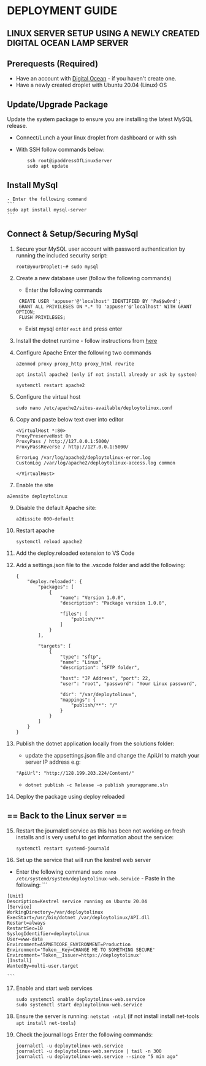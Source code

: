 # DEPLOYMENT GUIDE

## LINUX SERVER SETUP USING A NEWLY CREATED DIGITAL OCEAN LAMP SERVER

## Prerequests (Required)

- Have an account with [Digital Ocean](https://digitalocean.com) - if you haven't create one.
- Have a newly created droplet with Ubuntu 20.04 (Linux) OS

## Update/Upgrade Package

Update the system package to ensure you are installing the latest MySQL release.

- Connect/Lunch a your linux droplet from dashboard or with ssh
- With SSH follow commands below:

    ```
        ssh root@ipaddressOfLinuxServer
        sudo apt update
    ```

## Install MySql
    - Enter the following command
    ```
    sudo apt install mysql-server
    ```

## Connect & Setup/Securing MySql

1. Secure your MySQL user account with password authentication by running the included security script:

    ```
    root@yourDroplet:~# sudo mysql
    ```

2. Create a new database user (follow the following commands)
    - Enter the following commands
   ```
    CREATE USER 'appuser'@'localhost' IDENTIFIED BY 'Pa$$w0rd';
    GRANT ALL PRIVILEGES ON *.* TO 'appuser'@'localhost' WITH GRANT OPTION;
    FLUSH PRIVILEGES;
    ```
    - Exist mysql enter `exit` and press enter

4. Install the dotnet runtime - follow instructions from [here](https://docs.microsoft.com/en-us/dotnet/core/install/linux-ubuntu)
5. Configure Apache
    Enter the following two commands

    ```
    a2enmod proxy proxy_http proxy_html rewrite

    apt install apache2 (only if not install already or ask by system)

    systemctl restart apache2
    ```

6. Configure the virtual host

    ```
    sudo nano /etc/apache2/sites-available/deploytolinux.conf
    ```

7. Copy and paste below text over into editor

    ```
    <VirtualHost *:80>
    ProxyPreserveHost On
    ProxyPass / http://127.0.0.1:5000/
    ProxyPassReverse / http://127.0.0.1:5000/

    ErrorLog /var/log/apache2/deploytolinux-error.log
    CustomLog /var/log/apache2/deploytolinux-access.log common

    </VirtualHost>
    ```

8. Enable the site

```
a2ensite deploytolinux
```

9. Disable the default Apache site:

    ```
    a2dissite 000-default
    ```
10. Restart apache
    ```
    systemctl reload apache2
    ```
11. Add the deploy.reloaded extension to VS Code
12. Add a settings.json file to the .vscode folder and add the following:

    ```
    {
        "deploy.reloaded": {
            "packages": [
                {
                    "name": "Version 1.0.0",
                    "description": "Package version 1.0.0",

                    "files": [
                        "publish/**"
                    ]
                }
            ],

            "targets": [
                {
                    "type": "sftp",
                    "name": "Linux",
                    "description": "SFTP folder",

                    "host": "IP Address", "port": 22,
                    "user": "root", "password": "Your Linux password",

                    "dir": "/var/deploytolinux",
                    "mappings": {
                        "publish/**": "/"
                    }
                }
            ]
        }
    }
    ```

13. Publish the dotnet application locally from the solutions folder:
    - update the appsettings.json file and change the ApiUrl to match your server IP address e.g:

    `"ApiUrl": "http://128.199.203.224/Content/"`
    - `dotnet publish -c Release -o publish yourappname.sln`
14. Deploy the package using deploy reloaded

## == Back to the Linux server ==
15. Restart the journalctl service as this has been not working on fresh installs and is very useful to get information about the service:

    ```
    systemctl restart systemd-journald
16. Set up the service that will run the kestrel web server
   - Enter the following command
    ```
    sudo nano /etc/systemd/system/deploytolinux-web.service
    ```
    - Paste in the following:
    ```
    
    [Unit]
    Description=Kestrel service running on Ubuntu 20.04
    [Service]
    WorkingDirectory=/var/deploytolinux
    ExecStart=/usr/bin/dotnet /var/deploytolinux/API.dll
    Restart=always
    RestartSec=10
    SyslogIdentifier=deploytolinux
    User=www-data
    Environment=ASPNETCORE_ENVIRONMENT=Production
    Environment='Token__Key=CHANGE ME TO SOMETHING SECURE'
    Environment='Token__Issuer=https://deploytolinux'
    [Install]
    WantedBy=multi-user.target
    
    ```

17. Enable and start web services

    ```
    sudo systemctl enable deploytolinux-web.service
    sudo systemctl start deploytolinux-web.service
    ```
18. Ensure the server is running:
    `netstat -ntpl` (if not install install net-tools `apt install net-tools`)

19. Check the journal logs
    Enter the following commands:
    ```
    journalctl -u deploytolinux-web.service
    journalctl -u deploytolinux-web.service | tail -n 300
    journalctl -u deploytolinux-web.service --since "5 min ago"
    ```
